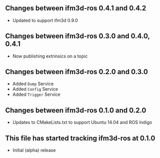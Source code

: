 ## Changes between ifm3d-ros 0.4.1 and 0.4.2

* Updated to support ifm3d 0.9.0

## Changes between ifm3d-ros 0.3.0 and 0.4.0, 0.4.1

* Now publishing extrinsics on a topic

## Changes between ifm3d-ros 0.2.0 and 0.3.0

* Added `Dump` Service
* Added `Config` Service
* Added `Trigger` Service

## Changes between ifm3d-ros 0.1.0 and 0.2.0

* Updates to CMakeLists.txt to support Ubuntu 14.04 and ROS Indigo

## This file has started tracking ifm3d-ros at 0.1.0

* Initial (alpha) release
